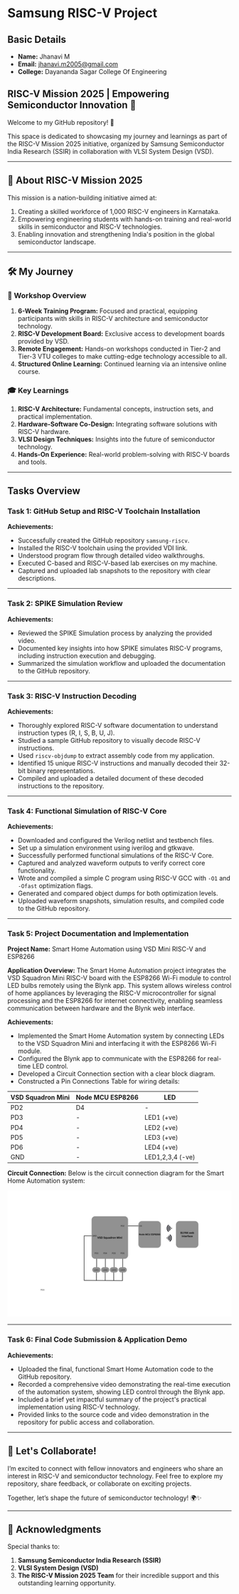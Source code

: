 # Samsung RISC-V Project

## Basic Details
- **Name:** Jhanavi M
- **Email:** jhanavi.m2005@gmail.com
- **College:** Dayananda Sagar College Of Engineering

## RISC-V Mission 2025 | Empowering Semiconductor Innovation 🚀

Welcome to my GitHub repository! 🎉

This space is dedicated to showcasing my journey and learnings as part of the RISC-V Mission 2025 initiative, organized by Samsung Semiconductor India Research (SSIR) in collaboration with VLSI System Design (VSD).

---

## 🌟 About RISC-V Mission 2025

This mission is a nation-building initiative aimed at:

1. Creating a skilled workforce of 1,000 RISC-V engineers in Karnataka.
2. Empowering engineering students with hands-on training and real-world skills in semiconductor and RISC-V technologies.
3. Enabling innovation and strengthening India's position in the global semiconductor landscape.

---

## 🛠 My Journey

### 🚩 Workshop Overview

1. **6-Week Training Program:** Focused and practical, equipping participants with skills in RISC-V architecture and semiconductor technology.
2. **RISC-V Development Board:** Exclusive access to development boards provided by VSD.
3. **Remote Engagement:** Hands-on workshops conducted in Tier-2 and Tier-3 VTU colleges to make cutting-edge technology accessible to all.
4. **Structured Online Learning:** Continued learning via an intensive online course.

### 🎓 Key Learnings

1. **RISC-V Architecture:** Fundamental concepts, instruction sets, and practical implementation.
2. **Hardware-Software Co-Design:** Integrating software solutions with RISC-V hardware.
3. **VLSI Design Techniques:** Insights into the future of semiconductor technology.
4. **Hands-On Experience:** Real-world problem-solving with RISC-V boards and tools.

---

## Tasks Overview

### Task 1: GitHub Setup and RISC-V Toolchain Installation

**Achievements:**
- Successfully created the GitHub repository `samsung-riscv`.
- Installed the RISC-V toolchain using the provided VDI link.
- Understood program flow through detailed video walkthroughs.
- Executed C-based and RISC-V-based lab exercises on my machine.
- Captured and uploaded lab snapshots to the repository with clear descriptions.

---

### Task 2: SPIKE Simulation Review

**Achievements:**
- Reviewed the SPIKE Simulation process by analyzing the provided video.
- Documented key insights into how SPIKE simulates RISC-V programs, including instruction execution and debugging.
- Summarized the simulation workflow and uploaded the documentation to the GitHub repository.

---

### Task 3: RISC-V Instruction Decoding

**Achievements:**
- Thoroughly explored RISC-V software documentation to understand instruction types (R, I, S, B, U, J).
- Studied a sample GitHub repository to visually decode RISC-V instructions.
- Used `riscv-objdump` to extract assembly code from my application.
- Identified 15 unique RISC-V instructions and manually decoded their 32-bit binary representations.
- Compiled and uploaded a detailed document of these decoded instructions to the repository.

---

### Task 4: Functional Simulation of RISC-V Core

**Achievements:**
- Downloaded and configured the Verilog netlist and testbench files.
- Set up a simulation environment using iverilog and gtkwave.
- Successfully performed functional simulations of the RISC-V Core.
- Captured and analyzed waveform outputs to verify correct core functionality.
- Wrote and compiled a simple C program using RISC-V GCC with `-O1` and `-Ofast` optimization flags.
- Generated and compared object dumps for both optimization levels.
- Uploaded waveform snapshots, simulation results, and compiled code to the GitHub repository.

---

### Task 5: Project Documentation and Implementation

**Project Name:** Smart Home Automation using VSD Mini RISC-V and ESP8266

**Application Overview:**
The Smart Home Automation project integrates the VSD Squadron Mini RISC-V board with the ESP8266 Wi-Fi module to control LED bulbs remotely using the Blynk app. This system allows wireless control of home appliances by leveraging the RISC-V microcontroller for signal processing and the ESP8266 for internet connectivity, enabling seamless communication between hardware and the Blynk web interface.

**Achievements:**
- Implemented the Smart Home Automation system by connecting LEDs to the VSD Squadron Mini and interfacing it with the ESP8266 Wi-Fi module.
- Configured the Blynk app to communicate with the ESP8266 for real-time LED control.
- Developed a Circuit Connection section with a clear block diagram.
- Constructed a Pin Connections Table for wiring details:

| VSD Squadron Mini | Node MCU ESP8266 | LED         |
|------------------|-----------------|-------------|
| PD2              | D4              | -           |
| PD3              | -               | LED1 (+ve)  |
| PD4              | -               | LED2 (+ve)  |
| PD5              | -               | LED3 (+ve)  |
| PD6              | -               | LED4 (+ve)  |
| GND              | -               | LED1,2,3,4 (-ve) |

**Circuit Connection:**
Below is the circuit connection diagram for the Smart Home Automation system:

![Circuit Connection](./Task-5/blockdiagram.jpg)


---

### Task 6: Final Code Submission & Application Demo

**Achievements:**
- Uploaded the final, functional Smart Home Automation code to the GitHub repository.
- Recorded a comprehensive video demonstrating the real-time execution of the automation system, showing LED control through the Blynk app.
- Included a brief yet impactful summary of the project's practical implementation using RISC-V technology.
- Provided links to the source code and video demonstration in the repository for public access and collaboration.

---

## 🤝 Let's Collaborate!
I’m excited to connect with fellow innovators and engineers who share an interest in RISC-V and semiconductor technology. Feel free to explore my repository, share feedback, or collaborate on exciting projects.

Together, let’s shape the future of semiconductor technology! 🌍✨

---

## 📜 Acknowledgments

Special thanks to:

1. **Samsung Semiconductor India Research (SSIR)**
2. **VLSI System Design (VSD)**
3. **The RISC-V Mission 2025 Team** for their incredible support and this outstanding learning opportunity.

